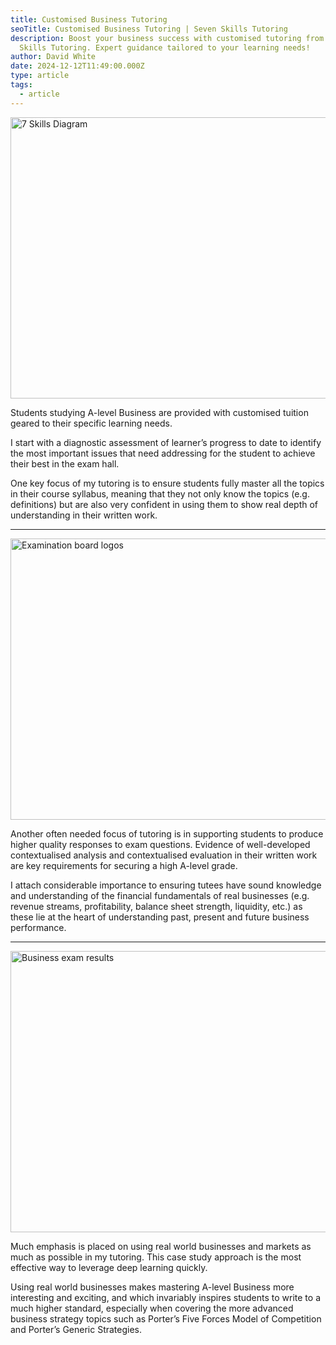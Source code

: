 ```yaml
---
title: Customised Business Tutoring
seoTitle: Customised Business Tutoring | Seven Skills Tutoring
description: Boost your business success with customised tutoring from Seven
  Skills Tutoring. Expert guidance tailored to your learning needs!
author: David White
date: 2024-12-12T11:49:00.000Z
type: article
tags:
  - article
---
```

<img src="/_includes/static/img/7-skills.avif" alt="7 Skills Diagram" title="7 Skills Diagram" class="Right" width="600px" height="450px" loading="lazy"/>

Students studying A-level Business are provided with customised tuition geared to their specific learning needs.

I start with a diagnostic assessment of learner’s progress to date to identify the most important issues that need addressing for the student to achieve their best in the exam hall.

One key focus of my tutoring is to ensure students fully master all the topics in their course syllabus, meaning that they not only know the topics (e.g. definitions) but are also very confident in using them to show real depth of understanding in their written work.

- - -

<img src="/_includes/static/img/logos.avif" alt="Examination board logos" title="Examination board logos" class="Left" width="600px" height="450px" loading="lazy"/>

Another often needed focus of tutoring is in supporting students to produce higher quality responses to exam questions. Evidence of well-developed contextualised analysis and contextualised evaluation in their written work are key requirements for securing a high A-level grade.

I attach considerable importance to ensuring tutees have sound knowledge and understanding of the financial fundamentals of real businesses (e.g. revenue streams, profitability, balance sheet strength, liquidity, etc.) as these lie at the heart of understanding past, present and future business performance.

- - -

<img src="/_includes/static/img/business-exam-results.avif" alt="Business exam results" title="Business exam results" class="Right" width="600px" height="450px" loading="lazy"/>

Much emphasis is placed on using real world businesses and markets as much as possible in my tutoring. This case study approach is the most effective way to leverage deep learning quickly.

Using real world businesses makes mastering A-level Business more interesting and exciting, and which invariably inspires students to write to a much higher standard, especially when covering the more advanced business strategy topics such as Porter’s Five Forces Model of Competition and Porter’s Generic Strategies.
